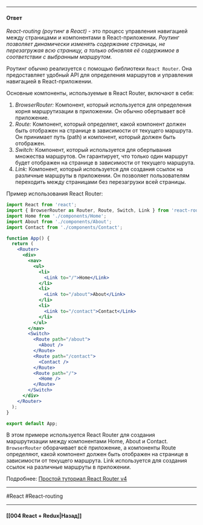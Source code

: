 ____

#### Ответ

*React-routing (роутинг в React)* - это процесс управления навигацией между страницами и компонентами в React-приложении. *Роутинг позволяет динамически изменять содержание страницы, не перезагружая всю страницу, а только обновляя её содержимое в соответствии с выбранным маршрутом.*

Роутинг обычно реализуется с помощью библиотеки `React Router`. Она предоставляет удобный API для определения маршрутов и управления навигацией в React-приложении.

Основные компоненты, используемые в React Router, включают в себя:
1. *BrowserRouter:* Компонент, который используется для определения корня маршрутизации в приложении. Он обычно обертывает всё приложение.
2. *Route:* Компонент, который определяет, какой компонент должен быть отображен на странице в зависимости от текущего маршрута. Он принимает путь (path) и компонент, который должен быть отображен.
3. *Switch:* Компонент, который используется для обертывания множества маршрутов. Он гарантирует, что только один маршрут будет отображен на странице в зависимости от текущего маршрута.
4. *Link:* Компонент, который используется для создания ссылок на различные маршруты в приложении. Он позволяет пользователям переходить между страницами без перезагрузки всей страницы.

Пример использования React Router:

```jsx
import React from 'react';
import { BrowserRouter as Router, Route, Switch, Link } from 'react-router-dom';
import Home from './components/Home';
import About from './components/About';
import Contact from './components/Contact';

function App() {
  return (
    <Router>
      <div>
        <nav>
          <ul>
            <li>
              <Link to="/">Home</Link>
            </li>
            <li>
              <Link to="/about">About</Link>
            </li>
            <li>
              <Link to="/contact">Contact</Link>
            </li>
          </ul>
        </nav>
        <Switch>
          <Route path="/about">
            <About />
          </Route>
          <Route path="/contact">
            <Contact />
          </Route>
          <Route path="/">
            <Home />
          </Route>
        </Switch>
      </div>
    </Router>
  );
}

export default App;
```

В этом примере используется React Router для создания маршрутизации между компонентами Home, About и Contact. `BrowserRouter` оборачивает всё приложение, а компоненты Route определяют, какой компонент должен быть отображен на странице в зависимости от текущего маршрута. Link используется для создания ссылок на различные маршруты в приложении.

Подробнее: [Простой туториал React Router v4](https://habr.com/ru/articles/329996/)

____
#React #React-routing 

____

#### [[004 React + Redux|Назад]]